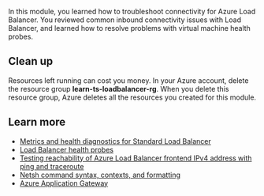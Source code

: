 In this module, you learned how to troubleshoot connectivity for Azure Load Balancer. You reviewed common inbound connectivity issues with Load Balancer, and learned how to resolve problems with virtual machine health probes.

## Clean up

Resources left running can cost you money. In your Azure account, delete the resource group **learn-ts-loadbalancer-rg**. When you delete this resource group, Azure deletes all the resources you created for this module.

## Learn more

- [Metrics and health diagnostics for Standard Load Balancer](/azure/load-balancer/load-balancer-standard-diagnostics)
- [Load Balancer health probes](/azure/load-balancer/load-balancer-custom-probe-overview)
- [Testing reachability of Azure Load Balancer frontend IPv4 address with ping and traceroute](/azure/load-balancer/load-balancer-test-frontend-reachability)
- [Netsh command syntax, contexts, and formatting](/windows-server/networking/technologies/netsh/netsh-contexts)
- [Azure Application Gateway](/azure/application-gateway/application-gateway-introduction)